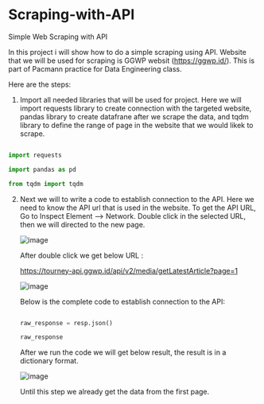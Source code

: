 # Scraping-with-API
Simple Web Scraping with API

In this project i will show how to do a simple scraping using API. Website that we will be used for scraping is GGWP websit (https://ggwp.id/). This is part of Pacmann practice for Data Engineering class.

Here are the steps:

1. Import all needed libraries that will be used for project. Here we will import requests library to create connection with the targeted website, pandas library to create datafrane after we scrape the data, and tqdm library to define the range of page in the website that we would likek to scrape.

```python

import requests

import pandas as pd

from tqdm import tqdm

```



2. Next we will to write a code to establish connection to the API. Here we need to know the API url that is used in the website.
   To get the API URL, Go to Inspect Element --> Network. Double click in the selected URL, then we will directed to the new page.

   ![image](https://github.com/rindangchi/Scraping-with-API/assets/10241058/cc4e7998-804f-4883-81d0-2e16997ebe6a)

   
   After double click we get below URL :

   https://tourney-api.ggwp.id/api/v2/media/getLatestArticle?page=1

   ![image](https://github.com/rindangchi/Scraping-with-API/assets/10241058/f4e60e10-eb84-4cd1-967f-fc1f034bc46f)

   Below is the complete code to establish connection to the API:

   ```python

   raw_response = resp.json()

   raw_response


   ```
   After we run the code we will get below result, the result is in a dictionary format.

   ![image](https://github.com/rindangchi/Scraping-with-API/assets/10241058/9f517e56-2f3a-4348-984c-4f80e387f5ef)

   Until this step we already get the data from the first page.

   

  
